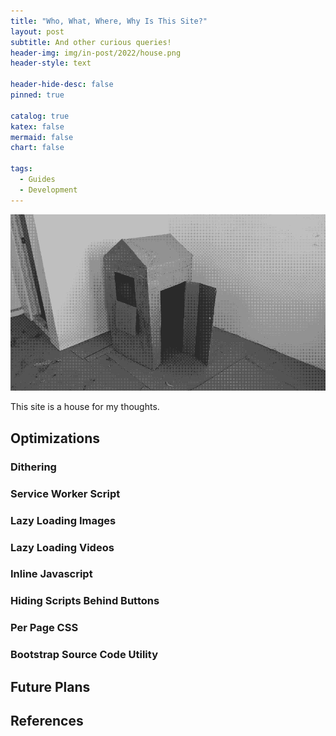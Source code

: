 ```yaml
---
title: "Who, What, Where, Why Is This Site?"
layout: post
subtitle: And other curious queries!
header-img: img/in-post/2022/house.png
header-style: text

header-hide-desc: false
pinned: true

catalog: true
katex: false
mermaid: false
chart: false

tags:
  - Guides
  - Development
---
```


![Cardboard House](/img/in-post/2022/house.png)

This site is a house for my thoughts.

## Optimizations

### Dithering

### Service Worker Script

### Lazy Loading Images

### Lazy Loading Videos

### Inline Javascript

### Hiding Scripts Behind Buttons

### Per Page CSS

### Bootstrap Source Code Utility

## Future Plans

## References